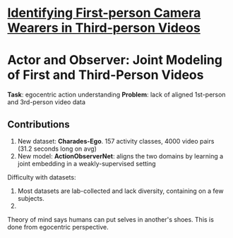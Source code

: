# [Identifying First-person Camera Wearers in Third-person Videos](http://vision.soic.indiana.edu/publications/)

# Actor and Observer: Joint Modeling of First and Third-Person Videos

**Task**: egocentric action understanding
**Problem**: lack of aligned 1st-person and 3rd-person video data

## Contributions

1. New dataset: **Charades-Ego**. 157 activity classes, 4000 video pairs (31.2 seconds long on avg)
2. New model: **ActionObserverNet**: aligns the two domains by learning a joint embedding in a weakly-supervised setting

Difficulty with datasets:
1. Most datasets are lab-collected and lack diversity, containing on a few subjects.
1. 

Theory of mind says humans can put selves in another's shoes. This is done from egocentric perspective.
<!--stackedit_data:
eyJoaXN0b3J5IjpbMTIwODc4MzIzNiw0Mzg4NjAwNzYsNTQyOD
gzMzkzLC0xNzMwODQ2OTldfQ==
-->